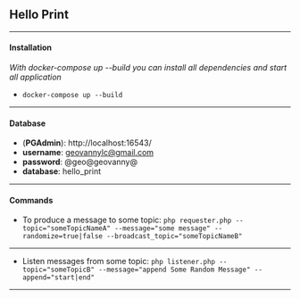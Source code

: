 ## Hello Print
---------------------------------------------------------------

#### Installation
*With docker-compose up --build you can install 
all dependencies and start all application*
- `docker-compose up --build`

---------------------------------------------------------------

#### Database

- (**PGAdmin**): http://localhost:16543/
- **username**: geovannylc@gmail.com
- **password**: @geo@geovanny@
- **database**: hello_print


---------------------------------------------------------------

#### Commands

- To produce a message to some topic: 
`
    php requester.php --topic="someTopicNameA" --message="some message" --randomize=true|false --broadcast_topic="someTopicNameB"
`
---------------------------------------------------------------
- Listen messages from some topic:
`
    php listener.php --topic="someTopicB" --message="append Some Random Message" --append="start|end"
`
---------------------------------------------------------------